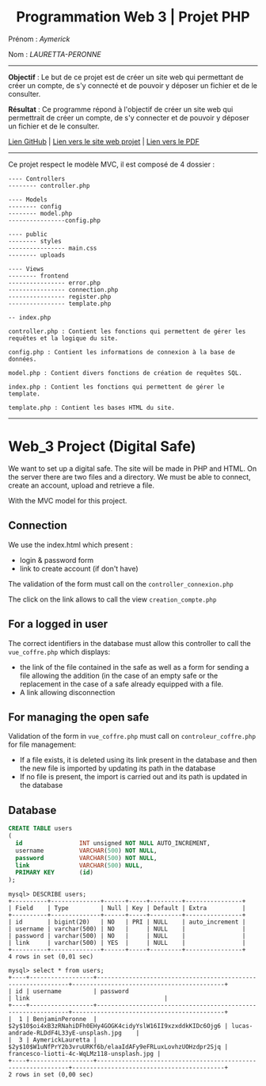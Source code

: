 # <center> Programmation Web 3 | Projet PHP </center>

Prénom : <em>Aymerick</em>

Nom : <em>LAURETTA-PERONNE</em>

----

__Objectif__ : Le but de ce projet est de créer un site web qui permettant de créer un compte, de s'y connecté et de pouvoir y déposer un fichier et de le consulter.

__Résultat__ : Ce programme répond à l'objectif de créer un site web qui permettrait de créer un compte, de s'y connecter et de pouvoir y déposer un fichier et de le consulter.

<a href="https://github.com/BenjaminPeronne/Web3_Project">Lien GitHub</a> | <a href="https://coffre-fort.benjaminperonne.fr">Lien vers le site web projet</a> | <a href="https://github.com/BenjaminPeronne/Web3_Project/blob/main/Projet_programmation_WEB.pdf">Lien vers le PDF</a>

---

Ce projet respect le modèle MVC, il est composé de 4 dossier :
```
---- Controllers 
-------- controller.php 

---- Models
-------- config
-------- model.php 
----------------config.php 

---- public
-------- styles
---------------- main.css
-------- uploads

---- Views
-------- frontend
---------------- error.php
---------------- connection.php
---------------- register.php
---------------- template.php

-- index.php
```

```
controller.php : Contient les fonctions qui permettent de gérer les requêtes et la logique du site.

config.php : Contient les informations de connexion à la base de données.

model.php : Contient divers fonctions de création de requêtes SQL.

index.php : Contient les fonctions qui permettent de gérer le template.

template.php : Contient les bases HTML du site.
```

---
# Web_3 Project (Digital Safe)

We want to set up a digital safe. The site will be made in PHP and HTML. On the server there are two files and a directory. We must be able to connect, create an account, upload and retrieve a file.

With the MVC model for this project.

## Connection

We use the index.html which present :
- login & password form
- link to create account (if don't have) 

The validation of the form must call on the `controller_connexion.php `

The click on the link allows to call the view `creation_compte.php`

## For a logged in user
The correct identifiers in the database must allow this controller to call the `vue_coffre.php` which displays:
- the link of the file contained in the safe as well as a form for sending a file allowing the addition (in the case of an empty safe or the replacement in the case of a safe already equipped with a file.
- A link allowing disconnection

## For managing the open safe
Validation of the form in `vue_coffre.php` must call on `controleur_coffre.php` for file management:
- If a file exists, it is deleted using its link present in the database and then the new file is imported by updating its path in the database
- If no file is present, the import is carried out and its path is updated in the database

## Database

```sql
CREATE TABLE users
(
  id                INT unsigned NOT NULL AUTO_INCREMENT,
  username          VARCHAR(500) NOT NULL,               
  password          VARCHAR(500) NOT NULL,                
  link              VARCHAR(500) NULL,                
  PRIMARY KEY       (id)                                  
);
```

```
mysql> DESCRIBE users;
+----------+--------------+------+-----+---------+----------------+
| Field    | Type         | Null | Key | Default | Extra          |
+----------+--------------+------+-----+---------+----------------+
| id       | bigint(20)   | NO   | PRI | NULL    | auto_increment |
| username | varchar(500) | NO   |     | NULL    |                |
| password | varchar(500) | NO   |     | NULL    |                |
| link     | varchar(500) | YES  |     | NULL    |                |
+----------+--------------+------+-----+---------+----------------+
4 rows in set (0,01 sec)
```

```
mysql> select * from users;
+----+------------------+--------------------------------------------------------------+-------------------------------------------+
| id | username         | password                                                     | link                                      |
+----+------------------+--------------------------------------------------------------+-------------------------------------------+
|  1 | BenjaminPeronne  | $2y$10$oi4xB3zRNahiDFh0EHy4GOGK4cidyYslW16II9xzxddkKIDc6Ojg6 | lucas-andrade-RLDdF4L33yE-unsplash.jpg    |
|  3 | AymerickLauretta | $2y$10$W1uNfPrY2b3vruURKf6b/elaaIdAFy9eFRLuxLovhzUOHzdpr2Sjq | francesco-liotti-4c-WqLMz118-unsplash.jpg |
+----+------------------+--------------------------------------------------------------+-------------------------------------------+
2 rows in set (0,00 sec)
```